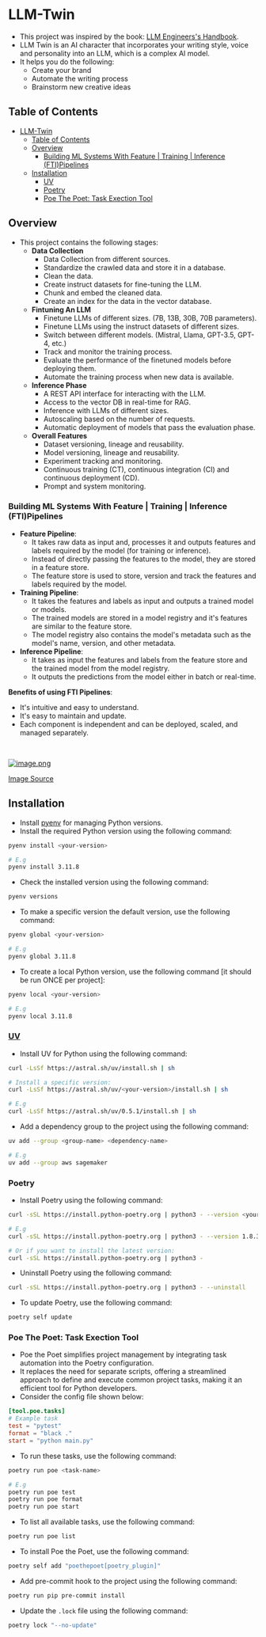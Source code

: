 # LLM-Twin

- This project was inspired by the book: [LLM Engineers's Handbook](https://subscription.packtpub.com/book/data/9781836200079/1). 
- LLM Twin is an AI character that incorporates your writing style, voice and personality into an LLM, which is a complex AI model.
- It helps you do the following:
  - Create your brand
  - Automate the writing process
  - Brainstorm new creative ideas

## Table of Contents

- [LLM-Twin](#llm-twin)
  - [Table of Contents](#table-of-contents)
  - [Overview](#overview)
    - [Building ML Systems With Feature | Training | Inference (FTI)Pipelines](#building-ml-systems-with-feature--training--inference-ftipipelines)
  - [Installation](#installation)
    - [UV](#uv)
    - [Poetry](#poetry)
    - [Poe The Poet: Task Exection Tool](#poe-the-poet-task-exection-tool)

## Overview

- This project contains the following stages:
  - **Data Collection**
    - Data Collection from different sources.
    - Standardize the crawled data and store it in a database.
    - Clean the data.
    - Create instruct datasets for fine-tuning the LLM.
    - Chunk and embed the cleaned data.
    - Create an index for the data in the vector database.
  - **Fintuning An LLM**
    - Finetune LLMs of different sizes. (7B, 13B, 30B, 70B parameters).
    - Finetune LLMs using the instruct datasets of different sizes.
    - Switch between different models. (Mistral, Llama, GPT-3.5, GPT-4, etc.)
    - Track and monitor the training process.
    - Evaluate the performance of the finetuned models before deploying them.
    - Automate the training process when new data is available.
  - **Inference Phase**
    - A REST API interface for interacting with the LLM.
    - Access to the vector DB in real-time for RAG.
    - Inference with LLMs of different sizes.
    - Autoscaling based on the number of requests.
    - Automatic deployment of models that pass the evaluation phase.
  - **Overall Features**
    - Dataset versioning, lineage and reusability.
    - Model versioning, lineage and reusability.
    - Experiment tracking and monitoring.
    - Continuous training (CT), continuous integration (CI) and continuous deployment (CD).
    - Prompt and system monitoring.

### Building ML Systems With Feature | Training | Inference (FTI)Pipelines

- **Feature Pipeline**:
  - It takes raw data as input and, processes it and outputs features and labels required by the model (for training or inference).
  - Instead of directly passing the features to the model, they are stored in a feature store.
  - The feature store is used to store, version and track the features and labels required by the model.
- **Training Pipeline**:
  - It takes the features and labels as input and outputs a trained model or models.
  - The trained models are stored in a model registry and it's features are similar to the feature store.
  - The model registry also contains the model's metadata such as the model's name, version, and other metadata.
- **Inference Pipeline**:
  - It takes as input the features and labels from the feature store and the trained model from the model registry.
  - It outputs the predictions from the model either in batch or real-time.

**Benefits of using FTI Pipelines**:

- It's intuitive and easy to understand.
- It's easy to maintain and update.
- Each component is independent and can be deployed, scaled, and managed separately.

<br>

[![image.png](https://i.postimg.cc/7ZvH3TWP/image.png)](https://postimg.cc/563W1jJD)

[Image Source](https://subscription.packtpub.com/book/data/9781836200079/1/ch01lvl1sec05/designing-the-system-architecture-of-the-llm-twin)

## Installation

- Install [pyenv](https://github.com/pyenv/pyenv?tab=readme-ov-file#installation) for managing Python versions.
- Install the required Python version using the following command:

```sh
pyenv install <your-version>

# E.g
pyenv install 3.11.8
```

- Check the installed version using the following command:

```sh
pyenv versions
```

- To make a specific version the default version, use the following command:

```sh
pyenv global <your-version>

# E.g
pyenv global 3.11.8
```

- To create a local Python version, use the following command [it should be run ONCE per project]:

```sh
pyenv local <your-version>

# E.g
pyenv local 3.11.8
```

### [UV](https://docs.astral.sh/uv/guides/projects/)

- Install UV for Python using the following command:

```sh
curl -LsSf https://astral.sh/uv/install.sh | sh 

# Install a specific version:
curl -LsSf https://astral.sh/uv/<your-version>/install.sh | sh

# E.g
curl -LsSf https://astral.sh/uv/0.5.1/install.sh | sh
```

- Add a dependency group  to the project using the following command:

```sh
uv add --group <group-name> <dependency-name>

# E.g
uv add --group aws sagemaker
```

### Poetry

- Install Poetry using the following command:

```sh
curl -sSL https://install.python-poetry.org | python3 - --version <your-version>

# E.g
curl -sSL https://install.python-poetry.org | python3 - --version 1.8.3

# Or if you want to install the latest version:
curl -sSL https://install.python-poetry.org | python3 -
```

- Uninstall Poetry using the following command:

```sh
curl -sSL https://install.python-poetry.org | python3 - --uninstall
```

- To update Poetry, use the following command:

```sh
poetry self update
```

### Poe The Poet: Task Exection Tool

- Poe the Poet simplifies project management by integrating task automation into the Poetry configuration.
- It replaces the need for separate scripts, offering a streamlined approach to define and execute common project tasks, making it an efficient tool for Python developers.
- Consider the config file shown below:

```toml
[tool.poe.tasks]
# Example task
test = "pytest"
format = "black ."
start = "python main.py"
```

- To run these tasks, use the following command:

```sh
poetry run poe <task-name>

# E.g
poetry run poe test
poetry run poe format
poetry run poe start
```

- To list all available tasks, use the following command:

```sh
poetry run poe list
```

- To install Poe the Poet, use the following command:

```sh
poetry self add "poethepoet[poetry_plugin]"
```

- Add pre-commit hook to the project using the following command:

```sh
poetry run pip pre-commit install
```

- Update the `.lock` file using the following command:

```sh
poetry lock "--no-update"
```